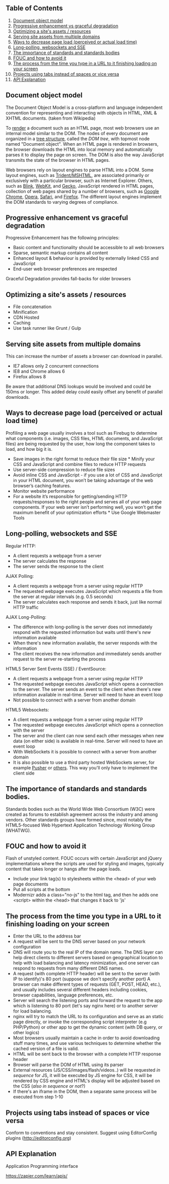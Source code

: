 <a name='toc'>Table of Contents</a>
------

  1. [Document object model](#dom)
  1. [Progressive enhancement vs graceful degradation](#pegd)
  1. [Optimizing a site's assets / resources](#optimization)
  1. [Serving site assets from multiple domains](#multidomains)
  1. [Ways to decrease page load (perceived or actual load time)](#pageload)
  1. [Long-polling, websockets and SSE](#longpolling)
  1. [The importance of standards and standards bodies](#standards)
  1. [FOUC and how to avoid it](#FOUC)
  1. [The process from the time you type in a URL to it finishing loading on your screen](#url)
  1. [Projects using tabs instead of spaces or vice versa](#tabs)
  1. [API Explanation](#api)


<a name='dom'>Document object model<a/>
------

The Document Object Model is a cross-platform and language independent convention for representing and interacting with objects in HTML, XML &amp; XHTML documents. (taken from Wikipedia)

To <a href="http://en.wikipedia.org/wiki/Web_browser_engine">render</a> a document such as an HTML page, most web browsers use an internal model similar to the DOM. The nodes of every document are organized in a <a href="http://en.wikipedia.org/wiki/Tree_structure">tree structure</a>, called the <i>DOM tree</i>, with topmost node named "Document object". When an HTML page is rendered in browsers, the browser downloads the HTML into local memory and automatically parses it to display the page on screen. The DOM is also the way JavaScript transmits the state of the browser in HTML pages.</p> <p>Web browsers rely on layout engines to parse HTML into a DOM. Some layout engines, such as <a href="http://en.wikipedia.org/wiki/Trident_(layout_engine)">Trident/MSHTML</a>, are associated primarily or exclusively with a particular browser, such as Internet Explorer. Others, such as <a href="http://en.wikipedia.org/wiki/Blink_(layout_engine)">Blink</a>, <a href="http://en.wikipedia.org/wiki/WebKit">WebKit</a>, and <a href="http://en.wikipedia.org/wiki/Gecko_(layout_engine)">Gecko</a>, JavaScript rendered in HTML pages, collection of web pages shared by a number of browsers, such as <a href="http://en.wikipedia.org/wiki/Google_Chrome">Google Chrome</a>, <a href="http://en.wikipedia.org/wiki/Opera_(web_browser)">Opera</a>, <a href="http://en.wikipedia.org/wiki/Safari_(web_browser)">Safari</a>, and <a href="http://en.wikipedia.org/wiki/Firefox">Firefox</a>. The different layout engines implement the DOM standards to varying degrees of compliance.

<a name='pegd'>Progressive enhancement vs graceful degradation<a/>
------

Progressive Enhancement has the following principles:

*  Basic content and functionality should be accessible to all web browsers
*  Sparse, semantic markup contains all content  
*  Enhanced layout &amp; behaviour is provided by externally linked CSS and JavaScript  
*  End-user web browser preferences are respected 

Graceful Degradation provides fall-backs for older browsers


<a name='optimization'>Optimizing a site's assets / resources<a/>
------

* File concatenation
* Minification
* CDN Hosted
* Caching
* Use task runner like Grunt / Gulp
 
<a name='multidomains'>Serving site assets from multiple domains<a/>
------

This can increase the number of assets a browser can download in parallel.

* IE7 allows only 2 concurrent connections
* IE8 and Chrome allows 6
* Firefox allows 8

Be aware that additional DNS lookups would be involved and could be 150ms or longer. This added delay could easily offset any benefit of parallel downloads.

<a name='pageload'>Ways to decrease page load (perceived or actual load time)<a/>
------

Profiling a web page usually involves a tool such as Firebug to determine what components (i.e. images, CSS files, HTML documents, and JavaScript files) are being requested by the user, how long the component takes to load, and how big it is.

*  Save images in the right format to reduce their file size  *  Minify your CSS and JavaScript and combine files to reduce HTTP requests  
*  Use server-side compression to reduce file sizes  
*  Avoid inline CSS and JavaScript - if you use a lot of CSS and JavaScript in your HTML document, you won’t be taking advantage of the web browser’s caching features.  
*  Monitor website performance  
*  For a website it’s responsible for getting/sending HTTP requests/responses to the right people and serves all of your web page components. If your web server isn’t performing well, you won’t get the maximum benefit of your optimization efforts  *  Use Google Webmaster Tools 

<a name='longpolling'>Long-polling, websockets and SSE<a/>
------

Regular HTTP: 

*  A client requests a webpage from a server  
*  The server calculates the response  
*  The server sends the response to the client 

AJAX Polling:

* A client requests a webpage from a server using regular HTTP  
* The requested webpage executes JavaScript which requests a file from the server at regular intervals (e.g. 0.5 seconds)  
* The server calculates each response and sends it back, just like normal HTTP traffic

AJAX Long-Polling:

*  The difference with long-polling is the server does not immediately respond with the requested information but waits until there's <em>new</em> information available  
*  When there's new information available, the server responds with the information  
*  The client receives the new information and immediately sends another request to the server re-starting the process 

HTML5 Server Sent Events (SSE) / EventSource:

* A client requests a webpage from a server using regular HTTP  
* The requested webpage executes JavaScript which opens a connection to the server. The server sends an event to the client when there's new information available in real-time. Server will need to have an event loop  
* Not possible to connect with a server from another domain

HTML5 Websockets:

* A client requests a webpage from a server using regular HTTP  
* The requested webpage executes JavaScript which opens a connection with the server  
* The server and the client can now send each other messages when new data (on either side) is available in real-time. Server will need to have an event loop  <li>With WebSockets it is possible to connect with a server from another domain  
* It is also possible to use a third party hosted WebSockets server, for example <a href="http://pusher.com/">Pusher</a> or <a href="http://www.leggetter.co.uk/real-time-web-technologies-guide">others</a>. This way you'll only have to implement the client side 

<a name='standards'>The importance of standards and standards bodies.<a/>
------

Standards bodies such as the World Wide Web Consortium (W3C) were created as forums to establish agreement across the industry and among vendors. Other standards groups have formed since, most notably the HTML5-focused Web Hypertext Application Technology Working Group (WHATWG).

<a name='FOUC'>FOUC and how to avoid it<a/>
------

Flash of unstyled content. FOUC occurs with certain JavaScript and jQuery implementations where the scripts are used for styling and images, typically content that takes longer or hangs after the page loads.

* Include your link tag(s) to stylesheets within the &lt;head&gt; of your web page documents  
* Put all scripts at the bottom  
* Modernizr adds a class="no-js" to the html tag, and then he adds one &lt;script&gt; within the &lt;head&gt; that changes it back to 'js'&nbsp;

<a name='url'>The process from the time you type in a URL to it finishing loading on your screen<a/>
------

* Enter the URL to the address bar  
* A request will be sent to the DNS server based on your network configuration  
* DNS will route you to the real IP of the domain name. The DNS layer can help direct clients to different servers based on geographical location to help with load balancing and latency minimization, and one server can respond to requests from many different DNS names.  
* A request (with complete HTTP header) will be sent to the server (with IP to identify)'s 80 port (suppose we don't specify another port) A browser can make different types of requests (GET, POST, HEAD, etc.), and usually includes several different headers including cookies, browser capabilities, language preferences, etc.  
* Server will search the listening ports and forward the request to the app which is listening to 80 port (let's say nginx here) or to another server for load balancing.  <li>nginx will try to match the URL to its configuration and serve as an static page directly, or invoke the corresponding script interpreter (e.g PHP/Python) or other app to get the dynamic content (with DB query, or other logics)  
* Most browsers usually maintain a cache in order to avoid downloading stuff many times, and use various techniques to determine whether the cached version of a file is valid.  
* HTML will be sent back to the browser with a complete HTTP response header  
* Browser will parse the DOM of HTML using its parser  
* External resources (JS/CSS/images/flash/videos..) will be requested <em>in sequence </em>for JS, it will be executed by JS engine for CSS, it will be rendered by CSS engine and HTML's display will be adjusted based on the CSS (<em>also in sequence or not</em>?)  
* If there's an iframe in the DOM, then a separate same process will be executed from step 1-10
 
<a name='tabs'>Projects using tabs instead of spaces or vice versa<a/>
------

Conform to conventions and stay consistent. Suggest using EditorConfig plugins (<a href="http://editorconfig.org">http://editorconfig.org</a>) 


<a name='api'>API Explanation<a/>
------

Application Programming interface
<p><a title="https://zapier.com/learn/apis/" href="https://zapier.com/learn/apis/">https://zapier.com/learn/apis/</a></p>
